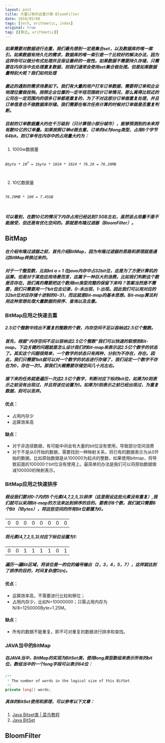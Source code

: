 ```yaml
---
layout: post
title: 大量订单的去重计算-BloomFilter
date: 2018/05/08
tags: [tech, arithmetic, index]
original: true
tag: [[算法, arithmetic]]
---
```


##### 如果需要对数据进行去重，我们最先想到一定是集合set，以及数据库的唯一索引。如果数据有持久化的需求，数据库的唯一索引是一个比较好的解决办法，因为这样你可以做分布式处理并且保证最终的一致性。如果数据不需要持久存储，只需要在内存当中去处理重复数据，则我们通常会使用set集合做处理。但是如果数据量特别大呢？我们如何处理
<!-- more -->

##### 最近的遇到的需求场景如下。我们有大量的用户打车订单数据，需要将订单和企业地理位置做挂钩。按照企业位置的一定半径范围统计订单情况，那么离得比较近的公司在一定范围内的很多订单都是重复的，为了不对这部分订单做重复处理，并且订单信息也不做数据库存储。我们需要在每次任务计算的时候对订单做是否重复判断。
##### 目前的订单数据量大约在千万级别（只计算很小部分城市），能够预测到的未来将有数10亿的订单量。如果按照订单id做去重，订单的id为long类型，占用8个字节64bit。则订单号在内存中的占用量大约为：
1. 1000w数据量
<pre><code class="hljs"><h6>8byte * 10<sup>7</sup> = 1byte * 1024 * 1024 * 76.29 = 76.29MB
</h6></code></pre>
2. 10亿数据量
<pre><code class="hljs"><h6>76.29MB * 100 = 7.45GB
</h6></code></pre>

##### 可以看到，在数10亿的情况下内存占用已经达到7.5GB左右，虽然该占用量不是不能接受，但还是有优化空间的。那就是布隆过滤器（BloomFilter）。

## BitMap
##### 在介绍布隆过滤器之前，首先介绍BitMap，因为布隆过滤器的思路和原理就是通过BitMap转换过来的。
##### 对于一个整型数，比如int a = 1 在java内存中占32bit位，这是为了方便计算机的运算。但是对于某些应用场景而言，这属于一种巨大的浪费。比如我们判断这个数是否存在，我们真的需要把这个数用int类型完整的保留下来吗？答案当然是不需要，我们只需要用一个bit位去记录，0-未出现，1-出现。因此我们可以用对应的32bit位对应存储十进制的0-31，而这就是Bit-map的基本思想。Bit-map算法利用这种思想处理大量数据的排序、查询以及去重。

### BitMap应用之快速去重

##### 2.5亿个整数中找出不重复的整数的个数，内存空间不足以容纳这2.5亿个整数。 
##### 首先，根据“内存空间不足以容纳这2.5亿个整数”我们可以快速的联想到Bit-map。下边关键的问题就是怎么设计我们的Bit-map来表示这2.5亿个数字的状态了。其实这个问题很简单，一个数字的状态只有两种，分别为不存在，存在。因此，我们只需要1bit就可以对一个数字的状态进行存储了，我们设定一个数字不存在为0，存在一次1。那我们大概需要存储空间几十兆左右。
##### 接下来的任务就是遍历一次这2.5亿个数字，判断对应下标的bit位，如果为0则表示之前没有出现过，并且将该位设置为1。如果为1则表示之前已经出现过，为重复数据，则可以丢弃。
#### 优点：
* 占用内存少 
* 运算效率高

#### 缺点：
* 对于非连续数据，有可能中间会有大量的bit位没有使用，导致部分空间浪费
* 对于不是从0开始的数据，需要找到一种映射关系，将已有的数据表示为从0开始的数据。比如原始数据是从100000为起点的整数，如果使用bitmap，将导致前面的100000个bit位没有使用上。最简单的办法是我们可以将原始数据做减100000的映射表示。

### BitMap应用之快速排序
##### 假设我们要对0-7内的5个元素(4,7,2,5,3)排序（这里假设这些元素没有重复）,我们就可以采用Bit-map的方法来达到排序的目的。要表示8个数，我们就只需要8个Bit（1Bytes），将这些空间的所有Bit位都置为0。
<table><tr>
<td>0</td>
<td>0</td>
<td>0</td>
<td>0</td>
<td>0</td>
<td>0</td>
<td>0</td>
<td>0</td>
</tr></table>

##### 将元素(4,7,2,5,3)对应下标位设置为1:
<table><tr>
<td>0</td>
<td>0</td>
<td>1</td>
<td>1</td>
<td>1</td>
<td>1</td>
<td>0</td>
<td>1</td>
</tr></table>

##### 遍历一遍Bit区域，将该位是一的位的编号输出（2，3，4，5，7），这样就达到了排序的目的，时间复杂度O(n)。
#### 优点：
* 运算效率高，不需要进行比较和移位；
* 占用内存少，比如N=10000000；只需占用内存为N/8=1250000Byte=1.25M。 

#### 缺点：
* 所有的数据不能重复。即不可对重复的数据进行排序和查找。

### JAVA当中的BitMap
##### 在JAVA当中，BitMap的实现为BitSet类，使用long类型数组来表示所有的bit位，数组当中的一个long字段可以表示64位：
```java
/**
 * The number of words in the logical size of this BitSet.
 */
private long[] words;
```

##### 具体的BitSet使用和原理，可以参考以下文章：
1. [Java Bitset类 | 菜鸟教程](http://www.runoob.com/java/java-bitset-class.html)
2. [Java BitSet](https://blog.csdn.net/top_code/article/details/40583279)

## BloomFilter